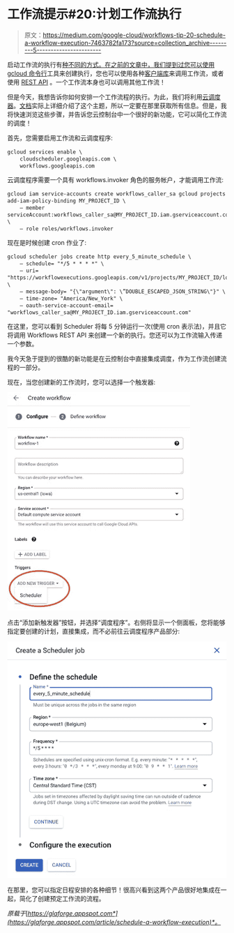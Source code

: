 # 工作流提示#20:计划工作流执行

> 原文：<https://medium.com/google-cloud/workflows-tip-20-schedule-a-workflow-execution-7463782fa173?source=collection_archive---------5----------------------->

启动工作流的执行有[种不同的方式。在之前的文章中，我们提到过您可以](https://cloud.google.com/workflows/docs/executing-workflow)[使用 gcloud 命令行](https://cloud.google.com/workflows/docs/quickstart-gcloud)工具来创建执行，您也可以使用各种[客户端库](https://cloud.google.com/workflows/docs/quickstart-client-libraries)来调用工作流，或者使用 [REST API](https://cloud.google.com/workflows/docs/reference/executions/rest) 。一个工作流本身也可以调用其他工作流！

但是今天，我想告诉你如何安排一个工作流程的执行。为此，我们将利用[云调度器](https://cloud.google.com/scheduler)。[文档](https://cloud.google.com/workflows/docs/schedule-workflow)实际上详细介绍了这个主题，所以一定要在那里获取所有信息。但是，我将快速浏览这些步骤，并告诉您云控制台中一个很好的新功能，它可以简化工作流的调度！

首先，您需要启用工作流和云调度程序:

```
gcloud services enable \ 
    cloudscheduler.googleapis.com \
    workflows.googleapis.com
```

云调度程序需要一个具有 workflows.invoker 角色的服务帐户，才能调用工作流:

```
gcloud iam service-accounts create workflows_caller_sa gcloud projects add-iam-policy-binding MY_PROJECT_ID \
    — member serviceAccount:workflows_caller_sa@MY_PROJECT_ID.iam.gserviceaccount.com \
    — role roles/workflows.invoker
```

现在是时候创建 cron 作业了:

```
gcloud scheduler jobs create http every_5_minute_schedule \ 
    — schedule= "*/5 * * * *" \ 
    — uri= "https://workflowexecutions.googleapis.com/v1/projects/MY_PROJECT_ID/locations/REGION_NAME/workflows/WORKFLOW_NAME/executions" \
    — message-body= "{\"argument\": \”DOUBLE_ESCAPED_JSON_STRING\"}" \
    — time-zone= "America/New_York" \
    — oauth-service-account-email= "workflows_caller_sa@MY_PROJECT_ID.iam.gserviceaccount.com"
```

在这里，您可以看到 Scheduler 将每 5 分钟运行一次(使用 cron 表示法)，并且它将调用 Workflows REST API 来创建一个新的执行。您还可以为工作流输入传递一个参数。

我今天急于提到的很酷的新功能是在云控制台中直接集成调度，作为工作流创建流程的一部分。

现在，当您创建新的工作流时，您可以选择一个触发器:

![](img/f48f5b91f55022eaa7c4b4d37d30dfc3.png)

点击“添加新触发器”按钮，并选择“调度程序”。右侧将显示一个侧面板，您将能够指定要创建的计划，直接集成，而不必前往云调度程序产品部分:

![](img/44039c9550dab7df30894133085535fa.png)

在那里，您可以指定日程安排的各种细节！很高兴看到这两个产品很好地集成在一起，简化了创建预定工作流的流程。

*原载于*[*https://glaforge.appspot.com*](https://glaforge.appspot.com/article/schedule-a-workflow-execution)*。*